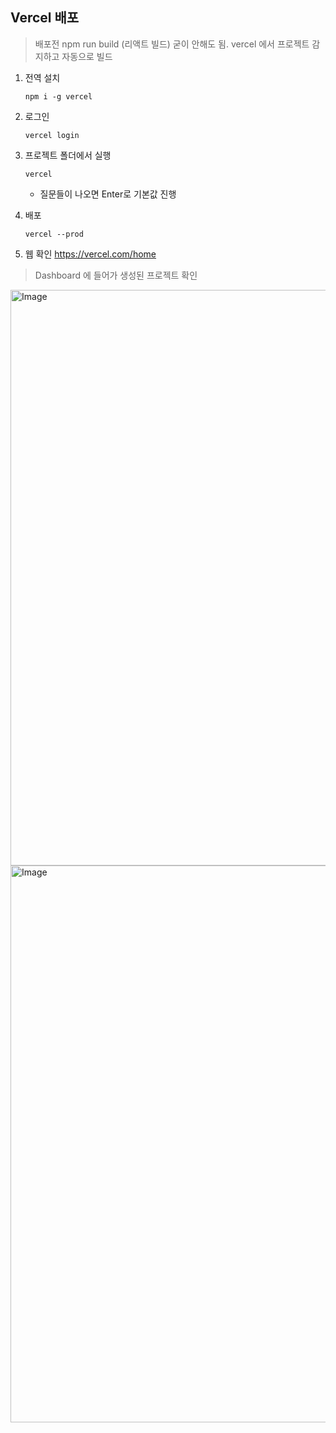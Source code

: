 ##  Vercel 배포

> 배포전 npm run build (리액트 빌드) 굳이 안해도 됨. 
> vercel 에서 프로젝트 감지하고 자동으로 빌드

1.  전역 설치
    
    `npm i -g vercel` 
    
2.  로그인
    
    `vercel login` 
    
3.  프로젝트 폴더에서 실행
    
    `vercel` 
    
    -   질문들이 나오면 Enter로 기본값 진행
        
4.  배포
    
    `vercel --prod`


5. 웹 확인
https://vercel.com/home

> Dashboard 에 들어가 생성된 프로젝트 확인
> 
<img width="1544" height="921" alt="Image" src="https://github.com/user-attachments/assets/c24f9b9d-d86a-488a-8747-75953502ecb3" />

<img width="1862" height="891" alt="Image" src="https://github.com/user-attachments/assets/b1a87407-77d9-4f96-8470-53c565ef8d07" />
